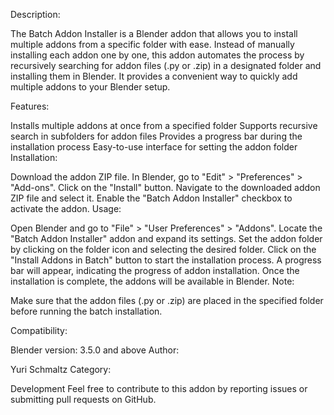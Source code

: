 Description:

The Batch Addon Installer is a Blender addon that allows you to install multiple addons from a specific folder with ease. Instead of manually installing each addon one by one, this addon automates the process by recursively searching for addon files (.py or .zip) in a designated folder and installing them in Blender. It provides a convenient way to quickly add multiple addons to your Blender setup.

Features:

Installs multiple addons at once from a specified folder
Supports recursive search in subfolders for addon files
Provides a progress bar during the installation process
Easy-to-use interface for setting the addon folder
Installation:

Download the addon ZIP file.
In Blender, go to "Edit" > "Preferences" > "Add-ons".
Click on the "Install" button.
Navigate to the downloaded addon ZIP file and select it.
Enable the "Batch Addon Installer" checkbox to activate the addon.
Usage:

Open Blender and go to "File" > "User Preferences" > "Addons".
Locate the "Batch Addon Installer" addon and expand its settings.
Set the addon folder by clicking on the folder icon and selecting the desired folder.
Click on the "Install Addons in Batch" button to start the installation process.
A progress bar will appear, indicating the progress of addon installation.
Once the installation is complete, the addons will be available in Blender.
Note:

Make sure that the addon files (.py or .zip) are placed in the specified folder before running the batch installation.

Compatibility:

Blender version: 3.5.0 and above
Author:

Yuri Schmaltz
Category:

Development
Feel free to contribute to this addon by reporting issues or submitting pull requests on GitHub.
